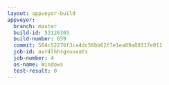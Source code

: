 ```yaml
---
layout: appveyor-build
appveyor:
  branch: master
  build-id: 52126303
  build-number: 659
  commit: 564c52276f3ca4dc56bb62f7e1ea09a80317e011
  job-id: avr4lhhsgxuuxats
  job-number: 4
  os-name: Windows
  test-result: 0
---
```

